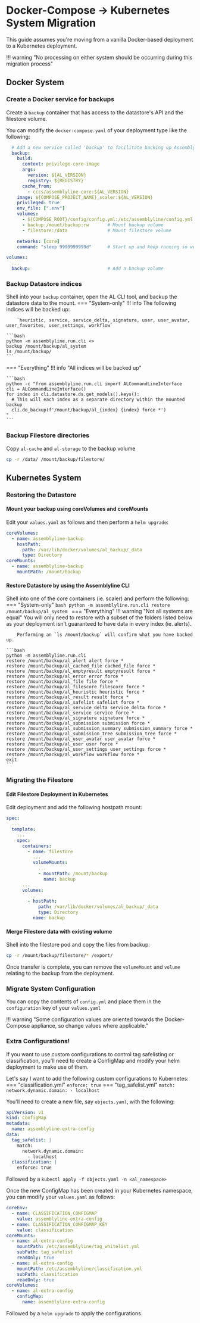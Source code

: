 # Docker-Compose → Kubernetes System Migration

This guide assumes you're moving from a vanilla Docker-based deployment to a Kubernetes deployment.

!!! warning "No processing on either system should be occurring during this migration process"

## Docker System

### Create a Docker service for backups
Create a `backup` container that has access to the datastore's API and the filestore volume.

You can modify the `docker-compose.yaml` of your deployment type like the following:
```yaml
  # Add a new service called 'backup' to facilitate backing up Assemblyline
  backup:
    build:
      context: privilege-core-image
      args:
        version: ${AL_VERSION}
        registry: ${REGISTRY}
      cache_from:
        - cccs/assemblyline-core:${AL_VERSION}
    image: ${COMPOSE_PROJECT_NAME}_scaler:${AL_VERSION}
    privileged: true
    env_file: [".env"]
    volumes:
      - ${COMPOSE_ROOT}/config/config.yml:/etc/assemblyline/config.yml:ro
      - backup:/mount/backup:rw       # Mount backup volume
      - filestore:/data               # Mount filestore volume

    networks: [core]
    command: "sleep 9999999999d"      # Start up and keep running so we can shell into the container later

volumes:
  ...
  backup:                             # Add a backup volume
```

### Backup Datastore indices

Shell into your `backup` container, open the AL CLI tool, and backup the datastore data to the mount.
=== "System-only"
    !!! info
        The following indices will be backed up:

        `heuristic, service, service_delta, signature, user, user_avatar, user_favorites, user_settings, workflow`

    ```bash
    python -m assemblyline.run.cli <>
    backup /mount/backup/al_system
    ls /mount/backup/
    ```
=== "Everything"
    !!! info "All indices will be backed up"

    ```bash
    python -c "from assemblyline.run.cli import ALCommandLineInterface
    cli = ALCommandLineInterface()
    for index in cli.datastore.ds.get_models().keys():
      # This will each index as a separate directory within the mounted backup
      cli.do_backup(f'/mount/backup/al_{index} {index} force *')
    "
    ```
### Backup Filestore directories
Copy `al-cache` and `al-storage` to the backup volume
```bash
cp -r /data/ /mount/backup/filestore/
```

## Kubernetes System

### Restoring the Datastore

#### Mount your backup using coreVolumes and coreMounts
Edit your `values.yaml` as follows and then perform a `helm upgrade`:
```yaml
coreVolumes:
  - name: assemblyline-backup
    hostPath:
      path: /var/lib/docker/volumes/al_backup/_data
      type: Directory
coreMounts:
  - name: assemblyline-backup
    mountPath: /mount/backup
```

#### Restore Datastore by using the Assemblyline CLI
Shell into one of the core containers (ie. scaler) and perform the following:
=== "System-only"
    ```bash
    python -m assemblyline.run.cli
    restore /mount/backup/al_system
    ```
=== "Everything"
    !!! warning "Not all systems are equal"
        You will only need to restore with a subset of the folders listed below as your deployment isn't guaranteed to
        have data in every index (ie. alerts).

        Performing an `ls /mount/backup` will confirm what you have backed up.

    ```bash
    python -m assemblyline.run.cli
    restore /mount/backup/al_alert alert force *
    restore /mount/backup/al_cached_file cached_file force *
    restore /mount/backup/al_emptyresult emptyresult force *
    restore /mount/backup/al_error error force *
    restore /mount/backup/al_file file force *
    restore /mount/backup/al_filescore filescore force *
    restore /mount/backup/al_heuristic heuristic force *
    restore /mount/backup/al_result result force *
    restore /mount/backup/al_safelist safelist force *
    restore /mount/backup/al_service_delta service_delta force *
    restore /mount/backup/al_service service force *
    restore /mount/backup/al_signature signature force *
    restore /mount/backup/al_submission submission force *
    restore /mount/backup/al_submission_summary submission_summary force *
    restore /mount/backup/al_submission_tree submission_tree force *
    restore /mount/backup/al_user_avatar user_avatar force *
    restore /mount/backup/al_user user force *
    restore /mount/backup/al_user_settings user_settings force *
    restore /mount/backup/al_workflow workflow force *
    exit
    ```

### Migrating the Filestore

#### Edit Filestore Deployment in Kubernetes
Edit deployment and add the following hostpath mount:

```yaml
spec:
  ...
  template:
    ...
    spec:
      containers:
        - name: filestore
          ...
          volumeMounts:
            ...
            - mountPath: /mount/backup
              name: backup
      ...
      volumes:
        ...
        - hostPath:
            path: /var/lib/docker/volumes/al_backup/_data
            type: Directory
          name: backup
```

#### Merge Filestore data with existing volume
Shell into the filestore pod and copy the files from backup:

```bash
cp -r /mount/backup/filestore/* /export/
```

Once transfer is complete, you can remove the `volumeMount` and `volume` relating to the backup from the deployment.

### Migrate System Configuration
You can copy the contents of `config.yml` and place them in the `configuration` key of your `values.yaml`

!!! warning "Some configuration values are oriented towards the Docker-Compose appliance, so change values where applicable."

### Extra Configurations!
If you want to use custom configurations to control tag safelisting or classification, you'll need to create a ConfigMap and
modify your helm deployment to make use of them.

Let's say I want to add the following custom configurations to Kubernetes:
=== "classification.yml"
    ```
    enforce: true
    ```
=== "tag_safelist.yml"
    ```
    match:
      network.dynamic.domain:
        - localhost
    ```

You'll need to create a new file, say `objects.yaml`, with the following:

```yaml
apiVersion: v1
kind: ConfigMap
metadata:
  name: assemblyline-extra-config
data:
  tag_safelist: |
    match:
      network.dynamic.domain:
        - localhost
  classification: |
    enforce: true
```
Followed by a `kubectl apply -f objects.yaml -n <al_namespace>`

Once the new ConfigMap has been created in your Kubernetes namespace, you can modify your `values.yaml` as follows:
```yaml
coreEnv:
  - name: CLASSIFICATION_CONFIGMAP
    value: assemblyline-extra-config
  - name: CLASSIFICATION_CONFIGMAP_KEY
    value: classification
coreMounts:
  - name: al-extra-config
    mountPath: /etc/assemblyline/tag_whitelist.yml
    subPath: tag_safelist
    readOnly: true
  - name: al-extra-config
    mountPath: /etc/assemblyline/classification.yml
    subPath: classification
    readOnly: true
coreVolumes:
  - name: al-extra-config
    configMap:
      name: assemblyline-extra-config
```
Followed by a `helm upgrade` to apply the configurations.
